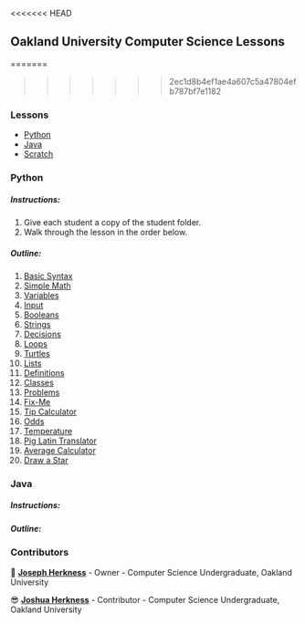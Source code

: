 <<<<<<< HEAD
## Oakland University Computer Science Lessons

=======
>>>>>>> 2ec1d8b4ef1ae4a607c5a47804efb787bf7e1182
### Lessons

- [Python](https://github.com/jpherkness/Oakland-University-Outreach/tree/master/Python)
- [Java](https://github.com/jpherkness/Oakland-University-Outreach/tree/master/Java)
- [Scratch](https://github.com/jpherkness/Oakland-University-Outreach/tree/master/Scratch)

### Python

##### Instructions:
1. Give each student a copy of the student folder.
2. Walk through the lesson in the order below.

##### Outline:

1. [Basic Syntax](https://github.com/jpherkness/Oakland-University-Outreach/blob/master/Python/Instructor/01_basic_syntax.py)
2. [Simple Math](https://github.com/jpherkness/Oakland-University-Outreach/blob/master/Python/Instructor/02_simple_math.py)
3. [Variables](https://github.com/jpherkness/Oakland-University-Outreach/blob/master/Python/Instructor/03_variables.py)
4. [Input](https://github.com/jpherkness/Oakland-University-Outreach/blob/master/Python/Instructor/04_input.py)
5. [Booleans](https://github.com/jpherkness/Oakland-University-Outreach/blob/master/Python/Instructor/05_booleans.py)
6. [Strings](https://github.com/jpherkness/Oakland-University-Outreach/blob/master/Python/Instructor/06_strings.py)
7. [Decisions](https://github.com/jpherkness/Oakland-University-Outreach/blob/master/Python/Instructor/07_decisions.py)
8. [Loops](https://github.com/jpherkness/Oakland-University-Outreach/blob/master/Python/Instructor/08_loops.py)
9. [Turtles](https://github.com/jpherkness/Oakland-University-Outreach/blob/master/Python/Instructor/09_turtles.py)
10. [Lists](https://github.com/jpherkness/Oakland-University-Outreach/blob/master/Python/Instructor/10_lists.py)
11. [Definitions](https://github.com/jpherkness/Oakland-University-Outreach/blob/master/Python/Instructor/11_definitions.py)
12. [Classes](https://github.com/jpherkness/Oakland-University-Outreach/blob/master/Python/Instructor/12_classes.py)
13. [Problems](https://github.com/jpherkness/Oakland-University-Outreach/tree/master/Python/Instructor/Problems)
  1. [Fix-Me](https://github.com/jpherkness/Oakland-University-Outreach/tree/master/Python/Instructor/Problems/fix-me.py)
  2. [Tip Calculator](https://github.com/jpherkness/Oakland-University-Outreach/tree/master/Python/Instructor/Problems/tip.py)
  3. [Odds](https://github.com/jpherkness/Oakland-University-Outreach/tree/master/Python/Instructor/Problems/odds.py)
  4. [Temperature](https://github.com/jpherkness/Oakland-University-Outreach/tree/master/Python/Instructor/Problems/temperature.py)
  5. [Pig Latin Translator](https://github.com/jpherkness/Oakland-University-Outreach/tree/master/Python/Instructor/Problems/pig-latin.py)
  6. [Average Calculator](https://github.com/jpherkness/Oakland-University-Outreach/tree/master/Python/Instructor/Problems/average.py)
  7. [Draw a Star](https://github.com/jpherkness/Oakland-University-Outreach/tree/master/Python/Instructor/Problems/draw-star.py)

### Java

##### Instructions:

##### Outline:

### Contributors

👑 **[Joseph Herkness](http://joshherkness.com)** - Owner - Computer Science Undergraduate, Oakland University

😎 **[Joshua Herkness](http://joshherkness.com)** - Contributor - Computer Science Undergraduate, Oakland University
